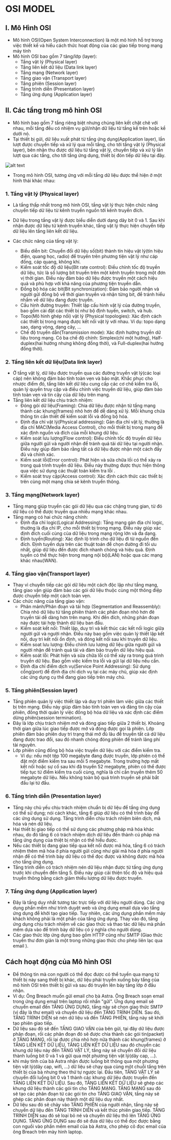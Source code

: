 # OSI MODEL
## I. Mô Hình OSI
- Mô hình OSI(Open System Interconnection) là một mô hình hỗ trợ trong việc thiết kế và hiểu cách thức hoạt động của các giao tiếp trong mạng máy tính
- Mô hình OSI bao gồm 7 tâng/lớp (layer):
  - Tầng vật lý (Physical layer)
  - Tầng liên kết dữ liệu (Data link layer)
  - Tầng mạng (Network layer)
  - Tầng giao vận (Transport layer)
  - Tầng phiên (Session layer)
  - Tầng trình diễn (Presentation layer)
  - Tầng ứng dụng (Application layer)
  
## II. Các tầng trong mô hình OSI
- Mô hình bao gồm 7 tầng riêng biệt nhưng chúng liên kết chặt chẽ với nhau, mỗi tầng đều có nhiệm vụ gửi/nhận dữ liệu từ tầng kề trên hoặc kề dưới nó.
- Tại thiết bị gửi, dữ liệu xuất phát từ tầng ứng dụng(Application layer), lần lượt được chuyển tiếp và xử lý qua mỗi tầng, cho tới tầng vật lý (Physical layer), bên nhận thu được dữ liệu từ tầng vật lý, chuyển tiếp và xử lý lần lượt qua các tầng, cho tới tầng ứng dụng, thiết bị đón tiếp dữ liệu tại đây.
  
![alt text](Untitled-1.png)

- Trong mô hình OSI, tương ứng với mỗi tầng dữ liệu được thể hiện ở một hình thái khác nhau:

### 1. Tầng vật lý (Physical layer)
- Là tầng thấp nhất trong mô hình OSI, tầng vật lý thực hiện chức năng chuyển tiếp dữ liệu từ kênh truyền nguồn tới kênh truyền đích. 
- Dữ liệu trong tầng vật lý được biểu diễn dưới dạng dãy bit 0 và 1. Sau khi nhận được dữ liệu từ kênh truyền khác, tầng vật lý thực hiện chuyển tiếp dữ liệu lên tầng liên kết dữ liệu.

- Các chức năng của tầng vật lý:
  - Biểu diễn bit: Chuyển đổi dữ liệu số(bit) thành tín hiệu vật lý(tín hiệu điện, quang học, radio) để truyền trên phương tiện vật lý như cáp đồng, cáp quang, không khí.
  - Kiểm soát tốc độ dữ liệu(Bit rate control): Điều chỉnh tốc độ truyền dữ liệu, tức là số lượng bit truyền trên một kênh truyền trong một đơn vị thời gian. Điều này đảm bảo dữ liệu được truyền một cách hiệu quả và phù hợp với khả năng của phương tiện truyền dẫn.
  - Đồng bộ hóa các bit(Bit synchronization): Đảm bảo người nhận và người gửi đồng bộ về thời gian truyền và nhận từng bit, để tránh hiểu nhầm về dữ liệu đang được truyền.
  - Cấu hình đường truyền: Thiết lập cấu hình vật lý của đường truyền, bao gồm cài đặt các thiết bị như bộ định tuyến, switch, và hub.
  - Topo(Mô hình ghép nối) vật lý (Physical topologies): Xác định cách các thiết bị trong mạng được kết nối vật lý với nhau. Ví dụ: topo dạng sao, dạng vòng, dạng cây, ...
  - Chế độ truyền dẫn(Transmission mode): Xác định hướng truyền dữ liệu trong mạng. Có ba chế độ chính: Simplex(chỉ một hướng), Half-duplex(hai hướng nhưng không đồng thời), và Full-duplex(hai hướng đồng thời).
  
### 2. Tầng liên kết dữ liệu(Data link layer)
- Ở tầng vật lý, dữ liệu được truyền qua các đường truyền vật lý(các loại cáp) nên không đảm bảo tính toàn vẹn và bảo mật. Khắc phục cho nhược điểm đó, tầng liên kết dữ liệu cung cấp các cơ chế kiểm tra lỗi, quản lý quyền truy cập và điều chỉnh việc truyền dữ liệu, giúp đảm bảo tính toàn vẹn và tin cậy của dữ liệu trên mạng.
- Tầng liên kết dữ liệu chịu trách nhiệm:
  - Đóng gói dữ liệu(Framing): Chia dữ liệu được nhận từ tầng mạng thành các khung(frames) nhỏ hơn để dễ dàng xử lý. Mỗi khung chứa thông tin cần thiết để kiểm soát lỗi và đồng bộ hóa.
  - Định địa chỉ vật lý(Physical addressing): Gán địa chỉ vật lý, thường là địa chỉ MAC(Media Access Control), cho mỗi thiết bị trong mạng để xác định nguồn và đích của mỗi khung dữ liệu.
  - Kiểm soát lưu lượng(Flow control): Điều chỉnh tốc độ truyền dữ liệu giữa người gửi và người nhận để tránh quá tải dữ liệu tại người nhận. Điều này giúp đảm bảo rằng tất cả dữ liệu được nhận một cách đầy đủ và chính xác.
  - Kiểm soát lỗi(Error control): Phát hiện và sửa chữa lồi có thể xảy ra trong quá trình truyền dữ liệu. Điều này thường được thực hiện thông qua việc sử dụng các thuật toán kiểm tra lỗi .
  - Kiểm soát truy cập(Access control): Xác định cách thức các thiết bị trên cùng một mạng chia sẻ kênh truyền thông.
    
### 3. Tầng mạng(Network layer)
- Tầng mạng giúp truyền các gói dữ liệu qua các chặng trung gian, từ đó dữ liệu có thể được truyền qua nhiều mạng khác nhau.
- Tầng mạng có hai chức năng chính:
  - Định địa chỉ logic(Logical Addressing): Tầng mạng gán địa chỉ logic, thường là địa chỉ IP, cho mỗi thiết bị trong mạng. Điều này giúp xác định đích cuối cùng của dữ liệu trong mạng rộng lớn và đa dạng.
  - Định tuyến(Routing): Xác định lộ trình cho dữ liệu đi từ nguồn đến đích. Định tuyến dựa trên các thuật toán để chọn đường đi tối ưu nhất, giúp dữ liệu đến được đích nhanh chóng và hiệu quả. Định tuyến có thể thực hiện trong mạng nội bộ(LAN) hoặc qua các mạng khác nhau(WAN).
  
### 4. Tầng giao vận(Transport layer)
- Thay vì chuyển tiếp các gói dữ liệu một cách độc lập như tầng mạng, tầng giao vận giúp đảm bảo các gói dữ liệu thuộc cùng một thông điệp được chuyển tiếp một cách toàn vẹn.
- Các chức năng của tầng giao vận:
  - Phân mảnh/Phân đoạn và tái hợp (Segmentation and Reassembly): Chia nhỏ dữ liệu từ tầng phiên thành các phân đoạn nhỏ hơn đẻ truyền tải dễ dàng hơn trên mạng. Khi đến đích, những phân đoạn này được tái hợp thành dữ liệu ban đầu.
  - Kiểm soát kết nối: Thiết lập, duy trì và kết thúc các kết nối logic giữa người gửi và người nhận. Điều này bao gồm việc quản lý thiết lập kết nối, duy trì kết nối ổn định, và đóng kết nối sau khi truyền dữ liệu.
  - Kiểm soat lưu lượng: Điều chỉnh lưu lượng dữ liệu giữa người gửi và người nhận để tránh quá tải và đảm bảo truyền dữ liệu hiệu quả.
  - Kiểm soát lỗi: Phát hiện và sửa chữa lỗi có thể xảy ra trong quá trình truyền dữ liệu. Bao gồm việc kiểm tra lỗi và gửi lại dữ liệu nếu cần.
  - Định địa chỉ điểm dịch vụ(Service Point Addressing): Sử dụng cổng(port) để định địa chỉ dịch vụ tại các máy chủ, giúp xác định các ứng dụng cụ thể đang giao tiếp trên máy chủ.
  
### 5. Tầng phiên(Session layer)
- Tầng phiên quản lý việc thiết lập và duy trì phiên làm việc giữa các thiết bị trên mạng. Điều này giúp đảm bảo tính toàn vẹn và đáng tin cậy của phiên, đồng thời quản lý việc đồng bộ hóa dữ liệu và xác định các điểm dừng phiên(session termination).
- Đây là lớp chịu trách nhiệm mở và đóng giao tiếp giữa 2 thiết bị. Khoảng thời gian giữa lúc giao tiếp được mở và đóng được gọi là phiên. Lớp phiên đảm bảo phiên duy trì trạng thái mở đủ lâu để truyền tất cả dữ liệu đang được trao đổi, sau đó nhanh chóng đóng phiên để tránh lãng phí tài nguyên.
- Lớp phiên cũng đồng bộ hóa việc truyền dữ liệu với các điểm kiểm tra.
  - Ví dụ: nếu một tệp 100 megabyte đang được truyền, lớp phiên có thể đặt một điểm kiểm tra sau mỗi 5 megabyte. Trong trường hợp mất kết nối hoặc sự cố sau khi đã truyền 52 megabyte, phiên có thể được tiếp tục từ điểm kiểm tra cuối cùng, nghĩa là chỉ cần truyền thêm 50 megabyte dữ liệu. Nếu không toàn bộ quá trình truyền sẽ phải bắt đầu lại từ đầu.
  
### 6. Tầng trình diễn (Presentation layer)
- Tầng này chủ yếu chịu trách nhiệm chuẩn bị dữ liệu để tầng ứng dụng có thể sử dụng; nói cách khác, tầng 6 giúp dữ liệu có thể trình bày để các ứng dụng sử dụng. Tầng trình diễn chịu trách nhiệm biên dịch, mã hóa và nén dữ liệu.
- Hai thiết bị giao tiếp có thể sử dụng các phương pháp mã hóa khác nhau, do đó tầng 6 có trách nhiệm dịch dữ liệu đến thành cú pháp mà tầng ứng dụng của thiệt bị nhận có thể hiểu được.
- Nếu các thiết bị đang giao tiếp qua kết nối được mã hóa, tầng 6 có trách nhiệm thêm mã hóa ở phía người gửi cũng như giải mã hóa ở phía người nhận để có thể trình bày dữ liệu có thể đọc được và không được mã hóa cho tầng ứng dụng.
- Tầng trình diễn có trách nhiệm nén dữ liệu nhận được từ tầng ứng dụng trước khi chuyển đến tầng 5. Điều này giúp cải thiện tốc độ và hiệu quả truyền thông bằng cách giảm thiểu lượng dữ liệu được truyền.

### 7. Tầng ứng dụng (Application layer)
- Đây là tầng duy nhất tương tác trực tiếp với dữ liệu người dùng. Các ứng dụng phần mềm như trình duyệt web và ứng dụng email dựa vào tầng ứng dụng để khởi tạo giao tiếp. Tuy nhiên, các ứng dụng phần mềm máy khách không phải là một phần của tầng ứng dụng. Thay vào đó, tầng ứng dụng chịu trách nhiệm về các giao thức và thao tác dữ liệu mà phần mềm dựa vào để trình bày dữ liệu có ý nghĩa cho người dùng.
- Các giao thức lớp ứng dụng bao gồm HTTP cũng như SMTP (Giao thức truyền thư đơn giản là một trong những giao thức cho phép liên lạc qua email ).

## Cách hoạt động của Mô hình OSI
- Để thông tin mà con người có thể đọc được có thể tuyền qua mạng từ thiết bị này sang thiết bị khác, dữ liệu phải truyền xuống bảy tầng của mô hình OSI trên thiết bị gửi và sau đó truyền lên bảy tầng lớp ở đầu nhận.
- Ví dụ: Ông Breach muốn gửi email cho bà Astra. Ông Breach soạn email trong ứng dụng email trên laptop rồi nhấn "gửi". Ứng dụng email sẽ chuyển email đến TẦNG ỨNG DỤNG, tầng này sẽ chọn giao thức SMTP (vì đây là thư email) và chuyển dữ liệu đến TẦNG TRÌNH DIỄN. Sau đó, TẦNG TRÌNH DIỄN sẽ nén dữ liệu và đến TẦNG PHIÊN, tầng này sẽ khởi tạo phiên giao tiếp.
- Dữ liệu sau đó sẽ đến TẦNG GIAO VẬN của bên gửi, tại đây dữ liệu được phân đoạn, rồi các phân đoạn đó sẽ được chia thành các gói tin(packet) ở TẦNG MẠNG, rồi lại được chia nhỏ hơn nữa thành các khung(frames) ở TẦNG LIÊN KẾT DỮ LIỆU. TẦNG LIÊN KẾT DỮ LIỆU sau đó chuyển các khung dữ liệu này đến TẦNG VẬT LÝ, tầng này sẽ chuyển đổi dữ liệu thành luồng bit 0 và 1 và gửi qua một phương tiện vật lý(dây cap, ...).
- khi máy tính của bà Astra nhận được luồng bit thông qua một phương tiện vật lý(dây cap, wifi, ...) dữ liệu sẽ chạy qua cùng một chuỗi tầng trên thiết bị của bà nhưng theo thứ tự ngược lại. Đầu tiên, TẦNG VẬT LÝ sẽ chuyển đổi luồng bit 0 và 1 thành các khung dữ liệu được truyền đến TẦNG LIÊN KẾT DỮ LIỆU. Sau đó, TẦNG LIÊN KẾT DỮ LIỆU sẽ ghép các khung dữ liệu thành các gói tin cho TẦNG MẠNG. TẦNG MẠNG sau đó sẽ tạo các phân đoạn từ các gói tin cho TẦNG GIAO VẬN, tầng này sẽ ghép các phân đoạn này thành một dữ liệu duy nhất.
- Dữ liệu sau đó sẽ chảy vào TẦNG PHIÊN của người nhận, tầng này sẽ chuyển dữ liệu đến TẦNG TRÌNH DIỄN và kết thúc phiên giao tiếp. TẦNG TRÌNH DIỄN sau đó sẽ loại bỏ né và chuyển dữ liệu thô lên TẦNG ỨNG DỤNG. TẦNG ỨNG DỤNG sau đó sẽ đưa dữ liệu có thể đọc được bằng con nguồi vào phần mềm email của bà Astra, cho phép cô đọc email của ông Breach trên mày hình laptop.